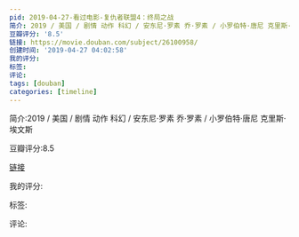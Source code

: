 ```yaml
---
pid: 2019-04-27-看过电影-复仇者联盟4：终局之战
简介: 2019 / 美国 / 剧情 动作 科幻 / 安东尼·罗素 乔·罗素 / 小罗伯特·唐尼 克里斯·埃文斯
豆瓣评分: '8.5'
链接: https://movie.douban.com/subject/26100958/
创建时间: '2019-04-27 04:02:58'
我的评分:
标签:
评论:
tags: [douban]
categories: [timeline]
---
```

简介:2019 / 美国 / 剧情 动作 科幻 / 安东尼·罗素 乔·罗素 / 小罗伯特·唐尼 克里斯·埃文斯

豆瓣评分:8.5

[链接](https://movie.douban.com/subject/26100958/)

我的评分:

标签:

评论:

